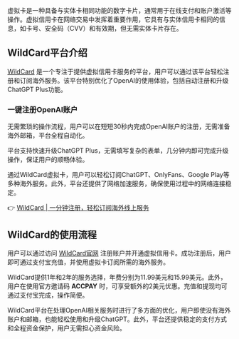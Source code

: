 虚拟卡是一种具备与实体卡相同功能的数字卡片，通常用于在线支付和账户激活等操作。虚拟信用卡在网络交易中发挥着重要作用，它具有与实体信用卡相同的信息，如卡号、安全码（CVV）和有效期，但无需实体卡片存在。

## WildCard平台介绍

[WildCard](https://bit.ly/bewildcard) 是一个专注于提供虚拟信用卡服务的平台，用户可以通过该平台轻松注册和订阅海外服务。该平台特别优化了OpenAI的使用体验，包括自动注册和升级ChatGPT Plus功能。

### 一键注册OpenAI账户

无需繁琐的操作流程，用户可以在短短30秒内完成OpenAI账户的注册，无需准备海外邮箱，平台全程自动化。

平台支持快速升级ChatGPT Plus，无需填写复杂的表单，几分钟内即可完成升级操作，保证用户的顺畅体验。

通过WildCard虚拟卡，用户可以轻松订阅ChatGPT、OnlyFans、Google Play等多种海外服务。此外，平台还提供了网络加速服务，确保使用过程中的网络连接稳定。

👉 [WildCard | 一分钟注册，轻松订阅海外线上服务](https://bit.ly/bewildcard)

## WildCard的使用流程

用户可以通过访问 [WildCard官网](https://bit.ly/bewildcard) 注册账户并开通虚拟信用卡。成功注册后，用户即可通过支付宝充值，并使用虚拟卡订阅所需的海外服务。

WildCard提供1年和2年的服务选择，年费分别为11.99美元和15.99美元。此外，用户在使用官方邀请码 **ACCPAY** 时，可享受额外的2美元优惠。充值和提现均可通过支付宝完成，操作简便。

WildCard平台在处理OpenAI相关服务时进行了多方面的优化，用户即使没有海外账户和邮箱，也能轻松使用和升级ChatGPT。此外，平台还提供稳定的支付方式和全程资金保护，用户无需担心资金风险。